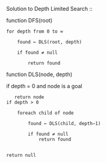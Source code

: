 Solution to Depth Limited Search ::




function DFS(root)

    for depth from 0 to ∞
    
        found ← DLS(root, depth)
        
        if found ≠ null
        
            return found

function DLS(node, depth)
  
  
  if depth = 0 and node is a goal
       
       return node
    if depth > 0
        
        foreach child of node
            
            found ← DLS(child, depth−1)
            
            if found ≠ null
                return found
    
    
    return null
